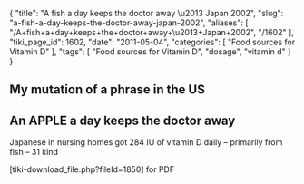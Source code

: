 {
    "title": "A fish a day keeps the doctor away \u2013 Japan 2002",
    "slug": "a-fish-a-day-keeps-the-doctor-away-japan-2002",
    "aliases": [
        "/A+fish+a+day+keeps+the+doctor+away+\u2013+Japan+2002",
        "/1602"
    ],
    "tiki_page_id": 1602,
    "date": "2011-05-04",
    "categories": [
        "Food sources for Vitamin D"
    ],
    "tags": [
        "Food sources for Vitamin D",
        "dosage",
        "vitamin d"
    ]
}


## My mutation of a phrase in the US

## An APPLE a day keeps the doctor away

Japanese in nursing homes got 284 IU of vitamin D daily – primarily from fish – 31 kind

<span>[tiki-download_file.php?fileId=1850]</span> for PDF